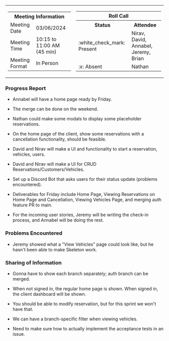 <table align="center" cellspacing="0" cellpadding="0">
  <tr>
    <td>
      <table>
        <tr>
          <th colspan="2">Meeting Information</th>
        </tr>
        <tr>
          <td>Meeting Date</td>
          <td>03/06/2024</td>
        </tr>
        <tr>
          <td>Meeting Time</td>
          <td>10:15 to 11:00 AM (45 min)</td>
        </tr>
        <tr>
          <td>Meeting Format</td>
          <td>In Person</td>
        </tr>
      </table>
    </td>
    <td>
      <table align="center">
        <tr>
          <th colspan="2">Roll Call</th>
        </tr>
        <tr>
          <th>Status</th>
          <th>Attendee</th>
        </tr>
        <tr>
          <td>:white_check_mark: Present</td>
          <td>Nirav, David, Annabel, Jeremy, Brian</td>
        </tr>
        <tr>
          <td>:x: Absent</td>
          <td>Nathan</td>
        </tr>
      </table>
    </td>
  </tr>
</table>

### Progress Report

- Annabel will have a home page ready by Friday.

- The merge can be done on the weekend.

- Nathan could make some modals to display some placeholder reservations.

- On the home page of the client, show some reservations with a cancellation
  functionality, should be feasible.

- David and Nirav will make a UI and functionality to start a reservation,
  vehicles, users.

- David and Nirav will make a UI for CRUD Reservations/Customers/Vehicles.

- Set up a Discord Bot that asks users for their status update (problems
  encountered).

- Deliverables for Friday include Home Page, Viewing Reservations on Home Page
  and Cancellation, Viewing Vehicles Page, and merging auth feature PR to main.

- For the incoming user stories, Jeremy will be writing the check-in process,
  and Annabel will be doing the rest.

### Problems Encountered

- Jeremy showed what a "View Vehicles" page could look like, but he hasn't been
  able to make Skeleton work.

### Sharing of Information

- Gonna have to show each branch separately; auth branch can be merged.

- When not signed in, the regular home page is shown. When signed in, the client
  dashboard will be shown.

- You should be able to modify reservation, but for this sprint we won't have
  that.

- We can have a branch-specific filter when viewing vehicles.

- Need to make sure how to actually implement the acceptance tests in an issue.
